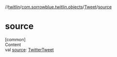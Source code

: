//[twitlin](../../index.md)/[com.sorrowblue.twitlin.objects](../index.md)/[Tweet](index.md)/[source](source.md)



# source  
[common]  
Content  
val [source](source.md): [TwitterTweet](../-twitter-tweet/index.md)  



